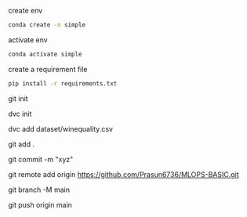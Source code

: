 create env
```bash
conda create -n simple
```
activate env
```bash
conda activate simple
```
create a requirement file
```bash
pip install -r requirements.txt
```
git init

dvc init

dvc add dataset/winequality.csv

git add .

git commit -m "xyz"

git remote add origin https://github.com/Prasun6736/MLOPS-BASIC.git

git branch -M main

git push origin main
